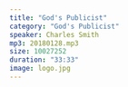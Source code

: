 ```yaml
---
title: "God's Publicist"
category: "God's Publicist"
speaker: Charles Smith
mp3: 20180128.mp3
size: 10027252
duration: "33:33"
image: logo.jpg
---
```


